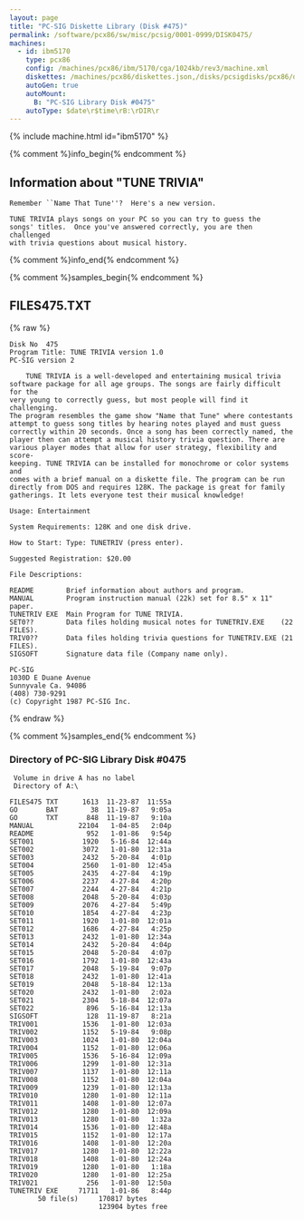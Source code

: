 ```yaml
---
layout: page
title: "PC-SIG Diskette Library (Disk #475)"
permalink: /software/pcx86/sw/misc/pcsig/0001-0999/DISK0475/
machines:
  - id: ibm5170
    type: pcx86
    config: /machines/pcx86/ibm/5170/cga/1024kb/rev3/machine.xml
    diskettes: /machines/pcx86/diskettes.json,/disks/pcsigdisks/pcx86/diskettes.json
    autoGen: true
    autoMount:
      B: "PC-SIG Library Disk #0475"
    autoType: $date\r$time\rB:\rDIR\r
---
```


{% include machine.html id="ibm5170" %}

{% comment %}info_begin{% endcomment %}

## Information about "TUNE TRIVIA"

    Remember ``Name That Tune''?  Here's a new version.
    
    TUNE TRIVIA plays songs on your PC so you can try to guess the
    songs' titles.  Once you've answered correctly, you are then challenged
    with trivia questions about musical history.
{% comment %}info_end{% endcomment %}

{% comment %}samples_begin{% endcomment %}

## FILES475.TXT

{% raw %}
```
Disk No  475
Program Title: TUNE TRIVIA version 1.0
PC-SIG version 2
 
    TUNE TRIVIA is a well-developed and entertaining musical trivia
software package for all age groups. The songs are fairly difficult for the
very young to correctly guess, but most people will find it challenging.
The program resembles the game show "Name that Tune" where contestants
attempt to guess song titles by hearing notes played and must guess
correctly within 20 seconds. Once a song has been correctly named, the
player then can attempt a musical history trivia question. There are
various player modes that allow for user strategy, flexibility and score-
keeping. TUNE TRIVIA can be installed for monochrome or color systems and
comes with a brief manual on a diskette file. The program can be run
directly from DOS and requires 128K. The package is great for family
gatherings. It lets everyone test their musical knowledge!
 
Usage: Entertainment
 
System Requirements: 128K and one disk drive.
 
How to Start: Type: TUNETRIV (press enter).
 
Suggested Registration: $20.00
 
File Descriptions:
 
README        Brief information about authors and program.
MANUAL        Program instruction manual (22k) set for 8.5" x 11" paper.
TUNETRIV EXE  Main Program for TUNE TRIVIA.
SET0??        Data files holding musical notes for TUNETRIV.EXE    (22 FILES).
TRIV0??       Data files holding trivia questions for TUNETRIV.EXE (21 FILES).
SIGSOFT       Signature data file (Company name only).
 
PC-SIG
1030D E Duane Avenue
Sunnyvale Ca. 94086
(408) 730-9291
(c) Copyright 1987 PC-SIG Inc.

```
{% endraw %}

{% comment %}samples_end{% endcomment %}

### Directory of PC-SIG Library Disk #0475

     Volume in drive A has no label
     Directory of A:\

    FILES475 TXT      1613  11-23-87  11:55a
    GO       BAT        38  11-19-87   9:05a
    GO       TXT       848  11-19-87   9:10a
    MANUAL           22104   1-04-85   2:04p
    README             952   1-01-86   9:54p
    SET001            1920   5-16-84  12:44a
    SET002            3072   1-01-80  12:31a
    SET003            2432   5-20-84   4:01p
    SET004            2560   1-01-80  12:45a
    SET005            2435   4-27-84   4:19p
    SET006            2237   4-27-84   4:20p
    SET007            2244   4-27-84   4:21p
    SET008            2048   5-20-84   4:03p
    SET009            2076   4-27-84   5:49p
    SET010            1854   4-27-84   4:23p
    SET011            1920   1-01-80  12:01a
    SET012            1686   4-27-84   4:25p
    SET013            2432   1-01-80  12:34a
    SET014            2432   5-20-84   4:04p
    SET015            2048   5-20-84   4:07p
    SET016            1792   1-01-80  12:43a
    SET017            2048   5-19-84   9:07p
    SET018            2432   1-01-80  12:41a
    SET019            2048   5-18-84  12:13a
    SET020            2432   1-01-80   2:02a
    SET021            2304   5-18-84  12:07a
    SET022             896   5-16-84  12:13a
    SIGSOFT            128  11-19-87   8:21a
    TRIV001           1536   1-01-80  12:03a
    TRIV002           1152   5-19-84   9:08p
    TRIV003           1024   1-01-80  12:04a
    TRIV004           1152   1-01-80  12:06a
    TRIV005           1536   5-16-84  12:09a
    TRIV006           1299   1-01-80  12:31a
    TRIV007           1137   1-01-80  12:11a
    TRIV008           1152   1-01-80  12:04a
    TRIV009           1239   1-01-80  12:13a
    TRIV010           1280   1-01-80  12:11a
    TRIV011           1408   1-01-80  12:07a
    TRIV012           1280   1-01-80  12:09a
    TRIV013           1280   1-01-80   1:32a
    TRIV014           1536   1-01-80  12:48a
    TRIV015           1152   1-01-80  12:17a
    TRIV016           1408   1-01-80  12:20a
    TRIV017           1280   1-01-80  12:22a
    TRIV018           1408   1-01-80  12:24a
    TRIV019           1280   1-01-80   1:18a
    TRIV020           1280   1-01-80  12:25a
    TRIV021            256   1-01-80  12:50a
    TUNETRIV EXE     71711   1-01-86   8:44p
           50 file(s)     170817 bytes
                          123904 bytes free
